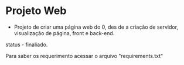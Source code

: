 <h1>Projeto Web</h1>

- Projeto de criar uma página web do 0, des de a criação de servidor, visualização de página, front e back-end.

status - finaliado.

Para saber os requerimento acessar o arquivo "requirements.txt"
